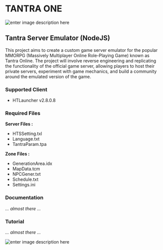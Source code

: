 
# TANTRA ONE

![enter image description here](https://i.ytimg.com/vi/FnIFO22ubpE/hqdefault.jpg)

## Tantra Server Emulator (NodeJS)

This project aims to create a custom game server emulator for the popular MMORPG (Massively Multiplayer Online Role-Playing Game) known as Tantra Online. The project will involve reverse engineering and replicating the functionality of the official game server, allowing players to host their private servers, experiment with game mechanics, and build a community around the emulated version of the game.

### Supported Client

- HTLauncher v2.8.0.8

### Required Files

**Server Files :**
- HTSSetting.txl
- Language.txt
- TantraParam.tpa

**Zone Files :**

- GenerationArea.idx
- MapData.tcm
- NPCGener.txt
- Schedule.txt
- Settings.ini

### Documentation

*... almost there ...* 

### Tutorial

*... almost there ...* 


![enter image description here](https://matasumbar.com/wp-content/uploads/2019/06/under-construction.png)